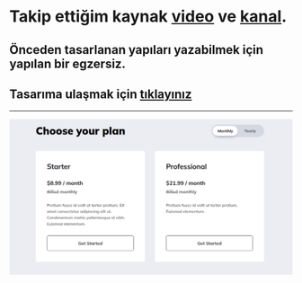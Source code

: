 # Takip ettiğim kaynak [video](https://www.youtube.com/watch?v=lXkEcBM_ukY&list=PLfAfrKyDRWrGze_1T1bUU0qA9RknVKI5J&index=5) ve [kanal](https://www.youtube.com/c/PROTOTURKCOM).

## Önceden tasarlanan yapıları yazabilmek için yapılan bir egzersiz.
## Tasarıma ulaşmak için [tıklayınız](https://www.uidesigndaily.com/posts/sketch-pricing-table-toggle-black-&-white-switch-day-1070) 
---
![Components](./images/frontend-examples-9.png)